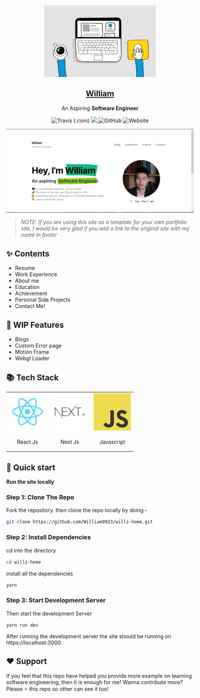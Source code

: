 <p align="center">
  <a href="https://github.com/William9923">
    <img alt="William" src="./public/gif/thumbnail.gif" width="300" />
    <h2 align="center">William</h2>
  </a>
</p> 
<p align="center">An Aspiring <b>Software Engineer</b></p>


  <p align="center">
    <img alt="Travis (.com)" src="https://img.shields.io/travis/com/william9923/willz-home" />
    <a href="https://www.codacy.com?utm_source=github.com&amp;utm_medium=referral&amp;utm_content=william9923/willz-home&amp;utm_campaign=Badge_Grade">
        <img src="https://api.codacy.com/project/badge/Grade/a789dbf2fb2045afaf67727b05fbbc68"/>
    </a>
    <img alt="GitHub" src="https://img.shields.io/github/license/william9923/willz-home" />
    <img alt="Website" src="https://img.shields.io/website?down_message=offline&label=site&up_message=online&url=http%3A%2F%2Fwilliam9923.github.io" />
  </p>

<img src="public/demo.jpg"></img>

>*NOTE: If you are using this site as a template for your own portfolio site, I would be very glad if you add a link to the original site with my name in footer*

## ✨ Contents

- Resume
- Work Experience
- About me
- Education
- Achievement
- Personal Side Projects 
- Contact Me!

## 🔨 WIP Features
- Blogs
- Custom Error page
- Motion Frame
- Webgl Loader 

## 📚 Tech Stack

<table>
  <tr>
    <td valign="top">
        <img height="100" src="https://raw.githubusercontent.com/github/explore/80688e429a7d4ef2fca1e82350fe8e3517d3494d/topics/react/react.png" alt="react">
    </td>
    <td valign="top">
        <img height="100" src="https://raw.githubusercontent.com/github/explore/28b02bbc9ad9f7a503c43775aebeb515dc2da5fc/topics/nextjs/nextjs.png" alt="react">
    </td>
    <td valign="top">
        <img height="100" src="https://raw.githubusercontent.com/github/explore/80688e429a7d4ef2fca1e82350fe8e3517d3494d/topics/javascript/javascript.png" alt="javascript">
    </td>
  </tr>
  <tr>
    <td><p align="center">React Js</p></td>
    <td><p align="center">Next Js</p></td>
    <td><p align="center">Javascript</p></td>
  </tr>
</table>

## 🚀 Quick start

**Run the site locally**

### Step 1: Clone The Repo

Fork the repository. then clone the repo locally by doing -

```bash
git clone https://github.com/William9923/willz-home.git
```

### Step 2: Install Dependencies

cd into the directory
```bash
cd willz-home
```

install all the dependencies
```bash
yarn
```

### Step 3: Start Development Server

Then start the development Server
```
yarn run dev
```
After running the development server the site should be running on https://localhost:3000

## ❤️ Support
If you feel that this repo have helped you provide more example on learning software engineering, then it is enough for me! Wanna contribute more? Please ⭐ this repo so other can see it too!
